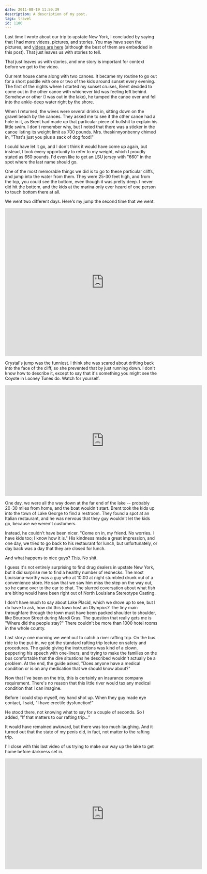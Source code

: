 ```yaml
---
date: 2011-08-19 11:50:39
description: A description of my post.
tags: travel
id: 1100
---
```

Last time I wrote about our trip to upstate New York, I concluded by saying that I had more videos, pictures, and stories.  You may have seen <a onclick="window.open('/pg3.php?spgmGal=075%20-%20Lake%20George%202011','075LakeGeorge2011','width=1024, height=768, toolbar=no, location = no, directories=no, menubar=no, resizable=yes, scrollbars=no');" >the pictures</a>, and <a href="http://theskinnyonbenny.com/vMain.php?albumID=1671571">videos are here</a> (although the best of them are embedded in this post).  That just leaves us with stories to tell.

That just leaves us with stories, and one story is important for context before we get to the video.
<!--more-->
Our rent house came along with two canoes.  It became my routine to go out for a short paddle with one or two of the kids around sunset every evening.  The first of the nights where I started my sunset cruises, Brent decided to come out in the other canoe with whichever kid was feeling left behind.  Somehow or other (I was out in the lake), he tumped the canoe over and fell into the ankle-deep water right by the shore.

When I returned, the wives were several drinks in, sitting down on the gravel beach by the canoes.  They asked me to see if the other canoe had a hole in it, as Brent had made up that particular piece of bullshit to explain his little swim.  I don't remember why, but I noted that there was a sticker in the canoe listing its weight limit as 700 pounds.  Mrs. theskinnyonbenny chimed in, "That's just you plus a sack of dog food!"

I could have let it go, and I don't think it would have come up again, but instead, I took every opportunity to refer to my weight, which I proudly stated as 660 pounds.  I'd even like to get an LSU jersey with "660" in the spot where the last name should go.

One of the most memorable things we did is to go to these particular cliffs, and jump into the water from them.  They were 25-30 feet high, and from the top, you could see the bottom, even though it was pretty deep.  I never did hit the bottom, and the kids at the marina only ever heard of one person to touch bottom there at all.

We went two different days.  Here's my jump the second time that we went.

<iframe src="http://player.vimeo.com/video/26141649?title=0&amp;byline=0&amp;portrait=0" width="651" height="488" frameborder="0"></iframe>

Crystal's jump was the funniest.  I think she was scared about drifting back into the face of the cliff, so she prevented that by just running down.  I don't know how to describe it, except to say that it's something you might see the Coyote in Looney Tunes do.  Watch for yourself.

<iframe src="http://player.vimeo.com/video/26165295?title=0&amp;byline=0&amp;portrait=0" width="651" height="366" frameborder="0"></iframe>

One day, we were all the way down at the far end of the lake -- probably 20-30 miles from home, and the boat wouldn't start.  Brent took the kids up into the town of Lake George to find a restroom.  They found a spot at an Italian restaurant, and he was nervous that they guy wouldn't let the kids go, because we weren't customers.

Instead, he couldn't have been nicer.  "Come on in, my friend.  No worries.  I have kids too; I know how it is."  His kindness made a great impression, and one day, we tried to go back to his restaurant for lunch, but unfortunately, or day back was a day that they are closed for lunch.  

And what happens to nice guys?  <a href="http://www.fox23news.com/mostpopular/story/Pizza-shop-owner-former-Siena-soccer-coach-arrest/M6gzgz8j2Um8WENC6guG7Q.cspx" target="_blank">This</a>.  No shit.  

I guess it's not entirely surprising to find drug dealers in upstate New York, but it did surprise me to find a healthy number of rednecks.  The most Louisiana-worthy was a guy who at 10:00 at night stumbled drunk out of a convenience store.  He saw that we saw him miss the step on the way out, so he came over to the car to chat.  The slurred coversation about what fish are biting would have been right out of North Louisiana Stereotype Casting.

I don't have much to say about Lake Placid, which we drove up to see, but I do have to ask, how did this town host an Olympics?  The tiny main throughfare through the town must have been packed shoulder to shoulder, like Bourbon Street during Mardi Gras.  The question that really gets me is "Where did the people stay?"  There couldn't be more than 1000 hotel rooms in the whole county.

Last story:  one morning we went out to catch a river rafting trip.  On the bus ride to the put-in, we got the standard rafting trip lecture on safety and procedures.  The guide giving the instructions was kind of a clown, peppering his speech with one-liners, and trying to make the families on the bus comfortable that the dire situations he described wouldn't actually be a problem.  At the end, the guide asked, "Does anyone have a medical condition or is on any medication that we should know about?"

Now that I've been on the trip, this is certainly an insurance company requirement.  There's no reason that this little river would tax any medical condition that I can imagine.

Before I could stop myself, my hand shot up.  When they guy made eye contact, I said, "I have erectile dysfunction!"

He stood there, not knowing what to say for a couple of seconds.  So I added, "If that matters to our rafting trip..."

It would have remained awkward, but there was too much laughing.  And it turned out that the state of my penis did, in fact, not matter to the rafting trip.

I'll close with this last video of us trying to make our way up the lake to get home before darkness set in.

<iframe src="http://player.vimeo.com/video/26167717?title=0&amp;byline=0&amp;portrait=0" width="651" height="366" frameborder="0"></iframe>